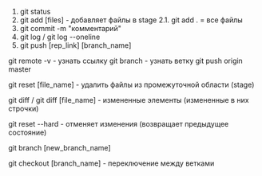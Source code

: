 1. git status
2. git add [files] - добавляет файлы в stage
   2.1. git add . = все файлы
3. git commit -m "комментарий"
4. git log / git log --oneline
5. git push [rep_link] [branch_name]

git remote -v - узнать ссылку
git branch - узнать ветку
git push origin master

git reset [file_name] - удалить файлы из промежуточной области (stage)

git diff / git diff [file_name] - измененные элементы (измененные в них строчки)

git reset --hard - отменяет изменения (возвращает предыдущее состояние)

git branch [new_branch_name]

git checkout [branch_name] - переключение между ветками
